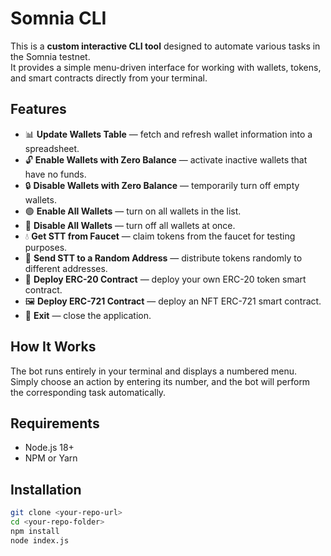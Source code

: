 # Somnia CLI

This is a **custom interactive CLI tool** designed to automate various tasks in the Somnia testnet.  
It provides a simple menu-driven interface for working with wallets, tokens, and smart contracts directly from your terminal.

## Features
- 📊 **Update Wallets Table** — fetch and refresh wallet information into a spreadsheet.  
- 🔓 **Enable Wallets with Zero Balance** — activate inactive wallets that have no funds.  
- 🔒 **Disable Wallets with Zero Balance** — temporarily turn off empty wallets.  
- 🟢 **Enable All Wallets** — turn on all wallets in the list.  
- 🔴 **Disable All Wallets** — turn off all wallets at once.  
- 💧 **Get STT from Faucet** — claim tokens from the faucet for testing purposes.  
- 🎲 **Send STT to a Random Address** — distribute tokens randomly to different addresses.  
- 📝 **Deploy ERC-20 Contract** — deploy your own ERC-20 token smart contract.  
- 🖼 **Deploy ERC-721 Contract** — deploy an NFT ERC-721 smart contract.  
- 🚪 **Exit** — close the application.

## How It Works
The bot runs entirely in your terminal and displays a numbered menu.  
Simply choose an action by entering its number, and the bot will perform the corresponding task automatically.

## Requirements
- Node.js 18+  
- NPM or Yarn  

## Installation
```bash
git clone <your-repo-url>
cd <your-repo-folder>
npm install
node index.js
